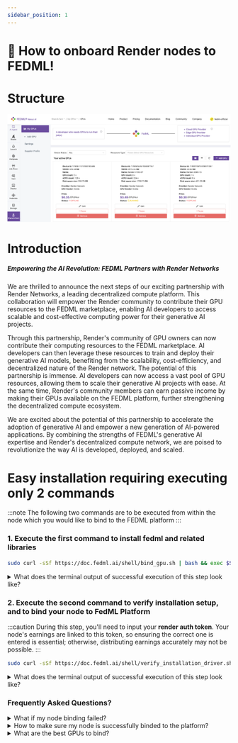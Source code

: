 ```yaml
---
sidebar_position: 1
---
```


# 🚀 How to onboard Render nodes to FEDML!

# Structure

![Structure](./static/image/structure.png)

# Introduction



##### Empowering the AI Revolution: FEDML Partners with Render Networks 
We are thrilled to announce the next steps of our exciting partnership with Render Networks, a leading decentralized compute platform. This collaboration will empower the Render community to contribute their GPU resources to the FEDML marketplace, enabling AI developers to access scalable and cost-effective computing power for their generative AI projects. 

Through this partnership, Render's community of GPU owners can now contribute their computing resources to the FEDML marketplace. AI developers can then leverage these resources to train and deploy their generative AI models, benefiting from the scalability, cost-efficiency, and decentralized nature of the Render network. The potential of this partnership is immense. AI developers can now access a vast pool of GPU resources, allowing them to scale their generative AI projects with ease. At the same time, Render's community members can earn passive income by making their GPUs available on the FEDML platform, further strengthening the decentralized compute ecosystem. 

We are excited about the potential of this partnership to accelerate the adoption of generative AI and empower a new generation of AI-powered applications. By combining the strengths of FEDML's generative AI expertise and Render's decentralized compute network, we are poised to revolutionize the way AI is developed, deployed, and scaled.

# Easy installation requiring executing only 2 commands

:::note 
The following two commands are to be executed from within the node which you would like to bind to the FEDML platform
:::


### 1. Execute the first command to install fedml and related libraries

```bash
sudo curl -sSf https://doc.fedml.ai/shell/bind_gpu.sh | bash && exec $SHELL
```

<details>
<summary> What does the terminal output of successful execution of this step look like? </summary>

##### You should see output like below in your node terminal

:::tip
The precise results you see on your terminal might differ, so consider the screenshots below as mere examples to ensure it appears somewhat similar.
:::

##### Initial Log Snapshot:

![Initial Log Snapshot](./static/image/cmd_1_initial_log_snapshot.png)

##### End Log Snapshot:
![End Log Snapshot](./static/image/cmd_1_end_log_snapshot.png)

</details>

### 2. Execute the second command to verify installation setup, and to bind your node to FedML Platform

:::caution
During this step, you'll need to input your **render auth token**. Your node's earnings are linked to this token, so ensuring the correct one is entered is essential; otherwise, distributing earnings accurately may not be possible.
:::


```bash
sudo curl -sSf https://doc.fedml.ai/shell/verify_installation_driver.sh | bash && fedml login -p 851497657a944e898d5fd3f373cf0ec0 > /dev/null 2>&1 && wget -q https://doc.fedml.ai/shell/render_node_bind.sh && sudo chmod +x render_node_bind.sh && bash render_node_bind.sh && sudo rm render_node_bind.sh
```

<details>
<summary> What does the terminal output of successful execution of this step look like? </summary>

##### You should see output like below in your node terminal


![Log Snapshot](./static/image/cmd_2_log_snapshot.png)

</details>


### Frequently Asked Questions?

<details>
<summary> What if my node binding failed? </summary>

Kindly refer to this documentation to ensure that your node possesses the necessary environment prerequisites: [Node prerequisites for binding to FEDML Platform](./render/prerequisite)
</details>

<details>
<summary> How to make sure my node is successfully binded to the platform? </summary>

##### Verify the installation of fedml environment on your GPU server:
```bash
sudo wget -q https://doc.fedml.ai/shell/verify_installation.sh && sudo chmod +x verify_installation.sh && bash verify_installation.sh
```

##### The output should look like below:
```
✔ Miniconda is installed.
✔ fedml is installed in the fedml conda environment.
✔ Docker is installed.
✔ Redis is installed.
✔ NVIDIA Container Toolkit is installed.
✔ All components installed successfully.
```

If any of the above components failed to install, please execute the following command to do a hard clean of fedml environment and re-try the process from the beginning:

```bash
fedml logout && sudo pkill -9 python && sudo rm -rf ~/.fedml && redis-cli flushall
```

##### Verify the node is successfully binded to platform:

```bash
ps aux | grep fedml | wc -l
```

❌ If the output of above command is anything <10, then that means the node was not binded to the platform:
![bind_output_failure](./static/image/bind_output_failure.png)

✅ Otherwise, it means node was successfully binded to the platform:
![bind_output_success](./static/image/bind_output_success.png)
</details>

<details>
<summary>What are the best GPUs to bind?</summary>
H100, A100, 4090 and 3090 are in highest demand by our customers. Check here for latest details:
<a href="https://fedml.ai/pricing" target="_blank"> https://fedml.ai/pricing</a>

</details>